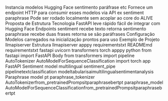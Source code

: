  Instancia modelos Hugging Face sentimento paráfrase etc
 Fornece um endpoint HTTP para consumir esses modelos via API ex sentiment paraphrase
 Pode ser rodado localmente sem acoplar ao core do ALIVE
 Proposta de Estrutura
 Tecnologia FastAPI leve rápido fácil de integrar com Hugging Face
 Endpoints
 sentiment  recebe texto retorna sentimento
 paraphrase  recebe duas frases retorna se são paráfrases
 Configuração Modelos carregados na inicialização prontos para uso
 Exemplo de Projeto llmapiserver
Estrutura
llmapiserver
apppy
requirementstxt
READMEmd
 requirementstxt
fastapi
uvicorn
transformers
torch
 apppy
python
from fastapi import FastAPI Body
from transformers import pipeline AutoTokenizer AutoModelForSequenceClassification
import torch
app  FastAPI
 Sentiment model multilingual
sentiment_pipe  pipelinetextclassification modeltabularisaimultilingualsentimentanalysis
 Paraphrase model pt
paraphrase_tokenizer  AutoTokenizerfrom_pretrainedPrompsitparaphrasebertpt
paraphrase_model  AutoModelForSequenceClassificationfrom_pretrainedPrompsitparaphrasebertpt